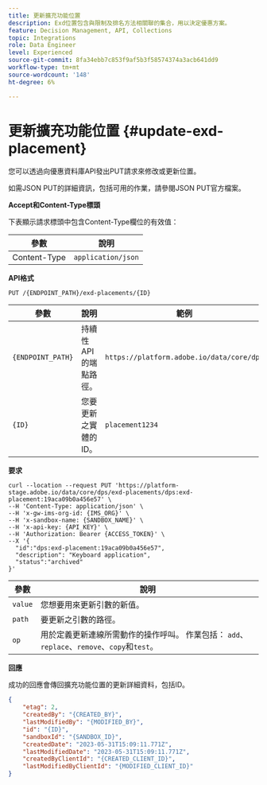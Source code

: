 ```yaml
---
title: 更新擴充功能位置
description: Exd位置包含與限制及排名方法相關聯的集合，用以決定優惠方案。
feature: Decision Management, API, Collections
topic: Integrations
role: Data Engineer
level: Experienced
source-git-commit: 8fa34ebb7c853f9af5b3f58574374a3acb641dd9
workflow-type: tm+mt
source-wordcount: '148'
ht-degree: 6%

---
```


# 更新擴充功能位置 {#update-exd-placement}

您可以透過向優惠資料庫API發出PUT請求來修改或更新位置。

如需JSON PUT的詳細資訊，包括可用的作業，請參閱JSON PUT官方檔案。

**Accept和Content-Type標頭**

下表顯示請求標頭中包含Content-Type欄位的有效值：

| 參數 | 說明 |
| --------- | ----------- |
| Content-Type | `application/json` |

**API格式**

```http
PUT /{ENDPOINT_PATH}/exd-placements/{ID}
```

| 參數 | 說明 | 範例 |
| --------- | ----------- | ------- |
| `{ENDPOINT_PATH}` | 持續性API的端點路徑。 | `https://platform.adobe.io/data/core/dps` |
| `{ID}` | 您要更新之實體的ID。 | `placement1234` |

**要求**

```shell
curl --location --request PUT 'https://platform-stage.adobe.io/data/core/dps/exd-placements/dps:exd-placement:19aca09b0a456e57' \
--H 'Content-Type: application/json' \
--H 'x-gw-ims-org-id: {IMS_ORG}' \
--H 'x-sandbox-name: {SANDBOX_NAME}' \
--H 'x-api-key: {API_KEY}' \
--H 'Authorization: Bearer {ACCESS_TOKEN}' \
--X '{
  "id":"dps:exd-placement:19aca09b0a456e57",
  "description": "Keyboard application",
  "status":"archived"
}'
```

| 參數 | 說明 |
| --------- | ----------- |
| `value` | 您想要用來更新引數的新值。 |
| `path` | 要更新之引數的路徑。 |
| `op` | 用於定義更新連線所需動作的操作呼叫。 作業包括： `add`、`replace`、`remove`、`copy`和`test`。 |

**回應**

成功的回應會傳回擴充功能位置的更新詳細資料，包括ID。

```json
{
    "etag": 2,
    "createdBy": "{CREATED_BY}",
    "lastModifiedBy": "{MODIFIED_BY}",
    "id": "{ID}",
    "sandboxId": "{SANDBOX_ID}",
    "createdDate": "2023-05-31T15:09:11.771Z",
    "lastModifiedDate": "2023-05-31T15:09:11.771Z",
    "createdByClientId": "{CREATED_CLIENT_ID}",
    "lastModifiedByClientId": "{MODIFIED_CLIENT_ID}"
}
```
